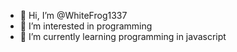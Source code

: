 - 👋 Hi, I’m @WhiteFrog1337
- 👀 I’m interested in programming
- 🌱 I’m currently learning programming in javascript

